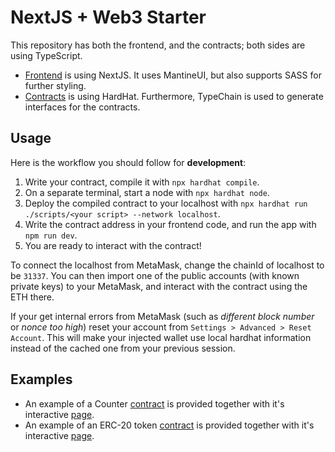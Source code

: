 # NextJS + Web3 Starter

This repository has both the frontend, and the contracts; both sides are using TypeScript.

- [Frontend](./frontend/) is using NextJS. It uses MantineUI, but also supports SASS for further styling.
- [Contracts](./contracts/) is using HardHat. Furthermore, TypeChain is used to generate interfaces for the contracts.

## Usage

Here is the workflow you should follow for **development**:

1. Write your contract, compile it with `npx hardhat compile`.
2. On a separate terminal, start a node with `npx hardhat node`.
3. Deploy the compiled contract to your localhost with `npx hardhat run ./scripts/<your script> --network localhost`.
4. Write the contract address in your frontend code, and run the app with `npm run dev`.
5. You are ready to interact with the contract!

To connect the localhost from MetaMask, change the chainId of localhost to be `31337`. You can then import one of the public accounts (with known private keys) to your MetaMask, and interact with the contract using the ETH there.

If your get internal errors from MetaMask (such as _different block number_ or _nonce too high_) reset your account from `Settings > Advanced > Reset Account`. This will make your injected wallet use local hardhat information instead of the cached one from your previous session.

## Examples

- An example of a Counter [contract](./contracts/contracts/Counter.sol) is provided together with it's interactive [page](./frontend/counter.tsx).
- An example of an ERC-20 token [contract](./contracts/contracts/MyToken.sol) is provided together with it's interactive [page](./frontend/mytoken.tsx).
